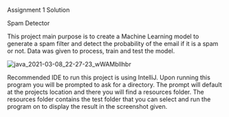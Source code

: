 Assignment 1 Solution

Spam Detector

This project main purpose is to create a Machine Learning model to generate a spam filter and detect the probability of the email if it is a spam or not.
Data was given to process, train and test the model.

![java_2021-03-08_22-27-23_wWAMbllhbr](https://user-images.githubusercontent.com/37226310/110415494-fd02ce00-805f-11eb-9076-ea1b75fe3e5c.png)

Recommended IDE to run this project is using IntelliJ.
Upon running this program you will be prompted to ask for a directory. 
The prompt will default at the projects location and there you will find a resources folder.
The resources folder contains the test folder that you can select and run the program on to display the result in the screenshot given.



